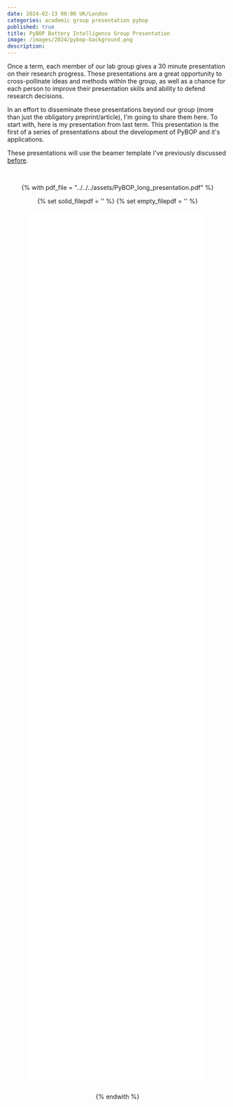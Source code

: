 ```yaml
---
date: 2024-02-13 00:00 UK/London
categories: academic group presentation pybop
published: true
title: PyBOP Battery Intelligence Group Presentation
image: /images/2024/pybop-background.png
description: 
---
```


Once a term, each member of our lab group gives a 30 minute presentation on their research progress. These presentations are a great opportunity to cross-pollinate ideas and methods within the group, as well as a chance for each person to improve their presentation skills and ability to defend research decisions.

In an effort to disseminate these presentations beyond our group (more than just the obligatory preprint/article), I'm going to share them here. To start with, here is my presentation from last term. This presentation is the first of a series of presentations about the development of PyBOP and it's applications.

These presentations will use the beamer template I've previously discussed [before](../2023/beamer.md).

<!-- vertical space -->
<br>

<!-- centered: -->
<div style="text-align:center; width: 100%; height: 100%;">

<!-- solution from: https://stackoverflow.com/a/69276900 -->
{% with pdf_file = "../../../assets/PyBOP_long_presentation.pdf" %}

{% set solid_filepdf = '<i class="fas fa-file-pdf"></i>' %}
{% set empty_filepdf = '<i class="far fa-file-pdf"></i>' %}

<object data="{{ pdf_file }}#zoom=90" type="application/pdf" style="width: 80%; height: 50vh;">
    <embed src="{{ pdf_file }}#zoom=90" type="application/pdf" style="width: 80%; height: 50vh;"/>
</object>

{% endwith %}

<br>